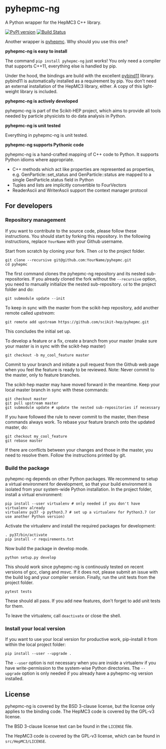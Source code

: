 # pyhepmc-ng

A Python wrapper for the HepMC3 C++ library.

[![PyPI version](https://badge.fury.io/py/pyhepmc-ng.svg)](https://badge.fury.io/py/pyhepmc-ng)
[![Build Status](https://travis-ci.org/scikit-hep/pyhepmc.svg?branch=master)](https://travis-ci.org/scikit-hep/pyhepmc)

Another wrapper is [pyhepmc](https://pypi.org/project/pyhepmc/).
Why should you use this one?

**pyhepmc-ng is easy to install**

The command `pip install pyhepmc-ng` just works! You only need a compiler that
supports C++11, everything else is handled by pip.

Under the hood, the bindings are build with the excellent
[pybind11](http://pybind11.readthedocs.io/en/stable/) library.
pybind11 is automatically installed as a requirement by pip. You don't need an
external installation of the HepMC3 library, either. A copy of this
light-weight library is included.

**pyhepmc-ng is actively developed**

pyhepmc-ng is part of the Scikit-HEP project, which aims to provide all tools needed by particle physicists to do data analysis in Python.

**pyhepmc-ng is unit tested**

Everything in pyhepmc-ng is unit tested.

**pyhepmc-ng supports Pythonic code**

pyhepmc-ng is a hand-crafted mapping of C++ code to Python. It supports Python idioms
where appropriate.

- C++ methods which act like properties are represented as properties,
  e.g. GenParticle::set_status and GenParticle::status are mapped to a single
  GenParticle.status field in Python
- Tuples and lists are implicitly convertible to FourVectors
- ReaderAscii and WriterAscii support the context manager protocol

## For developers

### Repository management

If you want to contribute to the source code, please follow these instructions. You should start by forking this repository. In the following instructions, replace `YourName` with your Github username.

Start from scratch by cloning your fork. Then `cd` to the project folder.
```
git clone --recursive git@github.com:YourName/pyhepmc.git
cd pyhepmc
```
The first command clones the pyhepmc-ng repository and its nested sub-repositories. If you already cloned the fork without the `--recursive` option, you need to manually initialize the nested sub-repository. `cd` to the project folder and do:
```
git submodule update --init
```
To keep in sync with the master from the scikit-hep repository, add another remote called *upstream*:
```
git remote add upstream https://github.com/scikit-hep/pyhepmc.git
```
This concludes the initial set up.

To develop a feature or a fix, create a branch from your master (make sure your master is in sync with the scikit-hep master)
```
git checkout -b my_cool_feature master
```
Commit to your branch and initiate a pull request from the Github web page when you feel the feature is ready to be reviewed. Note: Never commit to the master, only to feature branches.

The scikit-hep master may have moved forward in the meantime. Keep your local master branch in sync with these commands:
```
git checkout master
git pull upstream master
git submodule update # update the nested sub-repositories if necessary
```
If you have followed the rule to never commit to the master, then these commands always work. To rebase your feature branch onto the updated master, do:
```
git checkout my_cool_feature
git rebase master
```
If there are conflicts between your changes and those in the master, you need to resolve them. Follow the instructions printed by git.

### Build the package

pyhepmc-ng depends on other Python packages. We recommend to setup a virtual environment for development, so that your build environment is isolated from your system-wide Python installation. In the project folder, install a virtual environment:
```
pip install --user virtualenv # only needed if you don't have virtualenv already
virtualenv py37 -p python3.7 # set up a virtualenv for Python3.7 (or use another Python version)
```
Activate the virtualenv and install the required packages for development:
```
. py37/bin/activate
pip install -r requirements.txt
```
Now build the package in develop mode.
```
python setup.py develop
```
This should work since pyhepmc-ng is continously tested on recent versions of gcc, clang and msvc. If it does not, please submit an issue with the build log and your compiler version. Finally, run the unit tests from the project folder.
```
pytest tests
```
These should all pass. If you add new features, don't forget to add unit tests for them.

To leave the virtualenv, call `deactivate` or close the shell.

### Install your local version

If you want to use your local version for productive work, pip-install it from within the local project folder:
```
pip install --user --upgrade .
```
The `--user` option is not necessary when you are inside a virtualenv if you have write-permission to the system-wise Python directories. The `--upgrade` option is only needed if you already have a pyhepmc-ng version installed.

## License

pyhepmc-ng is covered by the BSD 3-clause license, but the license only
applies to the binding code. The HepMC3 code is covered by the GPL-v3 license.

The BSD 3-clause license text can be found in the `LICENSE` file.

The HepMC3 code is covered by the GPL-v3 license, which can be found in `src/HepMC3/LICENSE`.
